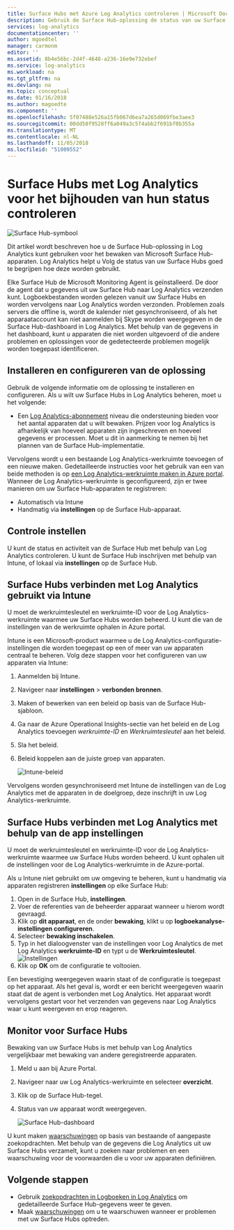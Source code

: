 ```yaml
---
title: Surface Hubs met Azure Log Analytics controleren | Microsoft Docs
description: Gebruik de Surface Hub-oplossing de status van uw Surface Hubs volgen en te begrijpen hoe deze worden gebruikt.
services: log-analytics
documentationcenter: ''
author: mgoedtel
manager: carmonm
editor: ''
ms.assetid: 8b4e56bc-2d4f-4648-a236-16e9e732ebef
ms.service: log-analytics
ms.workload: na
ms.tgt_pltfrm: na
ms.devlang: na
ms.topic: conceptual
ms.date: 01/16/2018
ms.author: magoedte
ms.component: ''
ms.openlocfilehash: 5f07488e526a15fb067d6ea7a265d069fbe3aee3
ms.sourcegitcommit: 00dd50f9528ff6a049a3c5f4abb2f691bf0b355a
ms.translationtype: MT
ms.contentlocale: nl-NL
ms.lasthandoff: 11/05/2018
ms.locfileid: "51009552"
---
```

# <a name="monitor-surface-hubs-with-log-analytics-to-track-their-health"></a>Surface Hubs met Log Analytics voor het bijhouden van hun status controleren

![Surface Hub-symbool](./media/log-analytics-surface-hubs/surface-hub-symbol.png)

Dit artikel wordt beschreven hoe u de Surface Hub-oplossing in Log Analytics kunt gebruiken voor het bewaken van Microsoft Surface Hub-apparaten. Log Analytics helpt u Volg de status van uw Surface Hubs goed te begrijpen hoe deze worden gebruikt.

Elke Surface Hub de Microsoft Monitoring Agent is geïnstalleerd. De door de agent dat u gegevens uit uw Surface Hub naar Log Analytics verzenden kunt. Logboekbestanden worden gelezen vanuit uw Surface Hubs en worden vervolgens naar Log Analytics worden verzonden. Problemen zoals servers die offline is, wordt de kalender niet gesynchroniseerd, of als het apparaataccount kan niet aanmelden bij Skype worden weergegeven in de Surface Hub-dashboard in Log Analytics. Met behulp van de gegevens in het dashboard, kunt u apparaten die niet worden uitgevoerd of die andere problemen en oplossingen voor de gedetecteerde problemen mogelijk worden toegepast identificeren.

## <a name="install-and-configure-the-solution"></a>Installeren en configureren van de oplossing
Gebruik de volgende informatie om de oplossing te installeren en configureren. Als u wilt uw Surface Hubs in Log Analytics beheren, moet u het volgende:

* Een [Log Analytics-abonnement](https://azure.microsoft.com/pricing/details/log-analytics/) niveau die ondersteuning bieden voor het aantal apparaten dat u wilt bewaken. Prijzen voor log Analytics is afhankelijk van hoeveel apparaten zijn ingeschreven en hoeveel gegevens er processen. Moet u dit in aanmerking te nemen bij het plannen van de Surface Hub-implementatie.

Vervolgens wordt u een bestaande Log Analytics-werkruimte toevoegen of een nieuwe maken. Gedetailleerde instructies voor het gebruik van een van beide methoden is op [een Log Analytics-werkruimte maken in Azure portal](log-analytics-quick-create-workspace.md). Wanneer de Log Analytics-werkruimte is geconfigureerd, zijn er twee manieren om uw Surface Hub-apparaten te registreren:

* Automatisch via Intune
* Handmatig via **instellingen** op de Surface Hub-apparaat.

## <a name="set-up-monitoring"></a>Controle instellen
U kunt de status en activiteit van de Surface Hub met behulp van Log Analytics controleren. U kunt de Surface Hub inschrijven met behulp van Intune, of lokaal via **instellingen** op de Surface Hub.

## <a name="connect-surface-hubs-to-log-analytics-through-intune"></a>Surface Hubs verbinden met Log Analytics gebruikt via Intune
U moet de werkruimtesleutel en werkruimte-ID voor de Log Analytics-werkruimte waarmee uw Surface Hubs worden beheerd. U kunt die van de instellingen van de werkruimte ophalen in Azure portal.

Intune is een Microsoft-product waarmee u de Log Analytics-configuratie-instellingen die worden toegepast op een of meer van uw apparaten centraal te beheren. Volg deze stappen voor het configureren van uw apparaten via Intune:

1. Aanmelden bij Intune.
2. Navigeer naar **instellingen** > **verbonden bronnen**.
3. Maken of bewerken van een beleid op basis van de Surface Hub-sjabloon.
4. Ga naar de Azure Operational Insights-sectie van het beleid en de Log Analytics toevoegen *werkruimte-ID* en *Werkruimtesleutel* aan het beleid.
5. Sla het beleid.
6. Beleid koppelen aan de juiste groep van apparaten.

   ![Intune-beleid](./media/log-analytics-surface-hubs/intune.png)

Vervolgens worden gesynchroniseerd met Intune de instellingen van de Log Analytics met de apparaten in de doelgroep, deze inschrijft in uw Log Analytics-werkruimte.

## <a name="connect-surface-hubs-to-log-analytics-using-the-settings-app"></a>Surface Hubs verbinden met Log Analytics met behulp van de app instellingen
U moet de werkruimtesleutel en werkruimte-ID voor de Log Analytics-werkruimte waarmee uw Surface Hubs worden beheerd. U kunt ophalen uit de instellingen voor de Log Analytics-werkruimte in de Azure-portal.

Als u Intune niet gebruikt om uw omgeving te beheren, kunt u handmatig via apparaten registreren **instellingen** op elke Surface Hub:

1. Open in de Surface Hub, **instellingen**.
2. Voer de referenties van de beheerder apparaat wanneer u hierom wordt gevraagd.
3. Klik op **dit apparaat**, en de onder **bewaking**, klikt u op **logboekanalyse-instellingen configureren**.
4. Selecteer **bewaking inschakelen**.
5. Typ in het dialoogvenster van de instellingen voor Log Analytics de met Log Analytics **werkruimte-ID** en typt u de **Werkruimtesleutel**.  
   ![Instellingen](./media/log-analytics-surface-hubs/settings.png)
6. Klik op **OK** om de configuratie te voltooien.

Een bevestiging weergegeven waarin staat of de configuratie is toegepast op het apparaat. Als het geval is, wordt er een bericht weergegeven waarin staat dat de agent is verbonden met Log Analytics. Het apparaat wordt vervolgens gestart voor het verzenden van gegevens naar Log Analytics waar u kunt weergeven en erop reageren.

## <a name="monitor-surface-hubs"></a>Monitor voor Surface Hubs
Bewaking van uw Surface Hubs is met behulp van Log Analytics vergelijkbaar met bewaking van andere geregistreerde apparaten.

1. Meld u aan bij Azure Portal.
2. Navigeer naar uw Log Analytics-werkruimte en selecteer **overzicht**.
2. Klik op de Surface Hub-tegel.
3. Status van uw apparaat wordt weergegeven.

   ![Surface Hub-dashboard](./media/log-analytics-surface-hubs/surface-hub-dashboard.png)

U kunt maken [waarschuwingen](../monitoring-and-diagnostics/monitoring-overview-unified-alerts.md) op basis van bestaande of aangepaste zoekopdrachten. Met behulp van de gegevens die Log Analytics uit uw Surface Hubs verzamelt, kunt u zoeken naar problemen en een waarschuwing voor de voorwaarden die u voor uw apparaten definiëren.

## <a name="next-steps"></a>Volgende stappen
* Gebruik [zoekopdrachten in Logboeken in Log Analytics](log-analytics-queries.md) om gedetailleerde Surface Hub-gegevens weer te geven.
* Maak [waarschuwingen](../monitoring-and-diagnostics/monitoring-overview-unified-alerts.md) om u te waarschuwen wanneer er problemen met uw Surface Hubs optreden.
